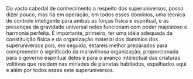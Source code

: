 ﻿Do vasto cabedal de conhecimento a respeito dos superuniversos, posso dizer pouco, mas há em operação, em todos esses domínios, uma técnica de controle inteligente para ambas as forças física e espiritual, e as presenças da gravidade universal neles funcionam com poder majestoso e harmonia perfeita. É importante, primeiro, ter uma idéia adequada da constituição física e da organização material dos domínios dos superuniversos pois, em seguida, estareis melhor preparados para compreender o significado da maravilhosa organização, proporcionada para o governo espiritual deles e para o avanço intelectual das criaturas volitivas que residem nas miríades de planetas habitados, espalhados aqui e além por todos esses sete superuniversos.